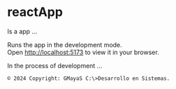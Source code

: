 # reactApp
Is a app ...

Runs the app in the development mode.\
Open [http://localhost:5173](http://localhost:5173) to view it in your browser.


In the process of development ...


`© 2024 Copyright: GMayaS C:\>Desarrollo en Sistemas.`